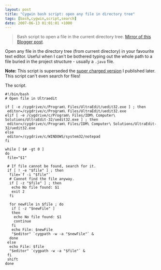 ```yaml
---
layout: post
title: "Cygwin bash script: open any file in directory tree"
tags: [bash,cygwin,script,search]
date: 2007-06-13 01:01:01 +1000
---
```


> Bash script to open a file in the current directory tree. [Mirror of this Blogger post](https://robertmarkbramprogrammer.blogspot.com/2007/06/cygwin-bash-script-open-any-file-in.html).

<p>Open any file in the directory tree (from current directory) in your favourite text editor. Useful when I can't be bothered typing out the whole path to a file buried in the project structure - usually a <code>.java</code> file.</p><p><b>Note:</b> This script is superseded the <a href="http://robertmarkbramprogrammer.blogspot.com/2007/06/cygwin-bash-script-listopen-arbitrary.html">super charged version</a> I published later. This script can't even search for files!</p>

<p>The script.</p>

<pre><code class="bash">#!/bin/bash
# Open file in Ultraedit

if [ -e /cygdrive/c/Program\ Files/UltraEdit/uedit32.exe ] ; then
 editor=/cygdrive/c/Program\ Files/UltraEdit/uedit32.exe
elif [ -e /cygdrive/c/Program\ Files/IDM\ Computer\ Solutions/UltraEdit-32/uedit32.exe ] ; then
 editor=/cygdrive/c/Program\ Files/IDM\ Computer\ Solutions/UltraEdit-32/uedit32.exe
else
 editor=/cygdrive/c/WINDOWS/system32/notepad
fi

while [ $# -gt 0 ]
do
 file="$1"

 # If file cannot be found, search for it.
 if [ ! -e "$file" ] ; then
  file=`f -i "$file"`
  # Cannot find the file anyway.
  if [ -z "$file" ] ; then
   echo No file found: $1
   exit 2
  fi

  for newFile in $file ; do
   if [ -z "$newFile" ]
   then
    echo No file found: $1
    continue
   fi
   echo File: $newFile
   "$editor" `cygpath -w -a "$newFile"` &
  done
 else
  echo File: $file
  "$editor" `cygpath -w -a "$file"` &
 fi
 shift
done
</code></pre>
